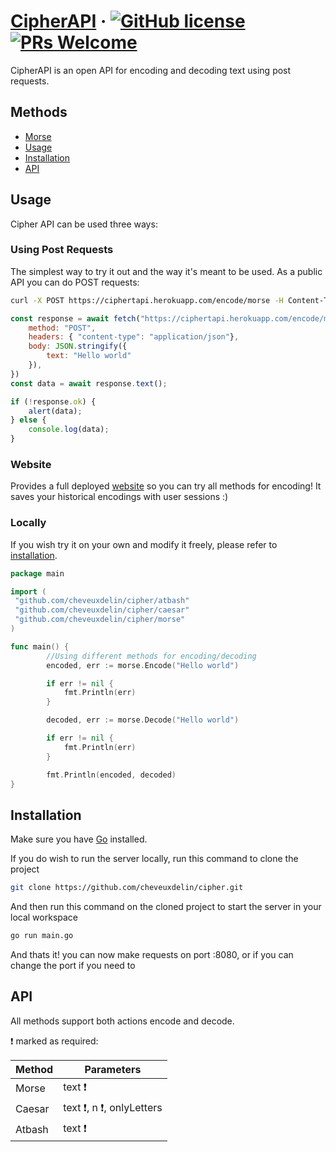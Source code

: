 # [CipherAPI](https://cipher-e7737.web.app) &middot; [![GitHub license](https://img.shields.io/badge/license-MIT-blue.svg)](https://github.com/facebook/react/blob/main/LICENSE)   [![PRs Welcome](https://img.shields.io/badge/PRs-welcome-brightgreen.svg)](https://reactjs.org/docs/how-to-contribute.html#your-first-pull-request)

CipherAPI is an open API for encoding and decoding text using post requests.

## Methods

* [Morse](#morse)
* [Usage](#usage)
* [Installation](#installation)
* [API](#API)
  
## Usage

Cipher API can be used three ways:

### Using Post Requests

The simplest way to try it out and the way it's meant to be used. As a public API you can do POST requests:

```bash
curl -X POST https://ciphertapi.herokuapp.com/encode/morse -H Content-Type:application/json -d '{"text":"Hello world"}'
```

```js
const response = await fetch("https://ciphertapi.herokuapp.com/encode/morse", {
    method: "POST",
    headers: { "content-type": "application/json"},
    body: JSON.stringify({
        text: "Hello world"
    }),
})
const data = await response.text();

if (!response.ok) {
    alert(data);
} else {
    console.log(data);
}
```

### Website

Provides a full deployed [website](https://cipher-e7737.web.app) so you can try all methods for encoding! It saves your historical encodings with user sessions :)

### Locally

If you wish try it on your own and modify it freely, please refer to [installation](#installation).

```go
package main

import (
 "github.com/cheveuxdelin/cipher/atbash"
 "github.com/cheveuxdelin/cipher/caesar"
 "github.com/cheveuxdelin/cipher/morse"
)

func main() {
        //Using different methods for encoding/decoding
        encoded, err := morse.Encode("Hello world")

        if err != nil {
            fmt.Println(err)
        }

        decoded, err := morse.Decode("Hello world")

        if err != nil {
            fmt.Println(err)
        }

        fmt.Println(encoded, decoded)
}
```

## Installation

Make sure you have [Go](https://go.dev/doc/install) installed.

If you do wish to run the server locally, run this command to clone the project

```bash
git clone https://github.com/cheveuxdelin/cipher.git
```

And then run this command on the cloned project to start the server in your local workspace

```bash
go run main.go
```

And thats it! you can now make requests on port :8080, or if you can change the port if you need to

## API

All methods support both actions encode and decode.

:exclamation: marked as required:

| Method | Parameters |
| --- | --- |
| Morse | text :exclamation: |
| Caesar | text :exclamation:, n :exclamation:, onlyLetters  |
| Atbash | text :exclamation: |

